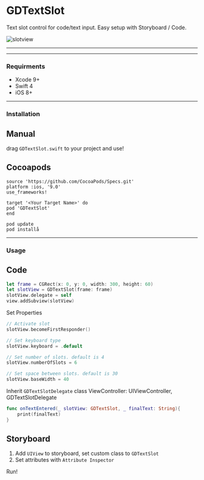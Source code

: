 # GDTextSlot
Text slot control for code/text input. Easy setup with Storyboard / Code.

![slotview](https://user-images.githubusercontent.com/9967486/36479624-625fbe3c-171a-11e8-8f9e-4c39ee0f4f8d.gif)

------
------

### Requirments
- Xcode 9+
- Swift 4
- iOS 8+
-----

### Installation

## Manual
drag `GDTextSlot.swift` to your project and use!

## Cocoapods
```
source 'https://github.com/CocoaPods/Specs.git'
platform :ios, '9.0'
use_frameworks!

target '<Your Target Name>' do
pod 'GDTextSlot'
end
```
    pod update
    pod installå

-----

### Usage

## Code
```swift
let frame = CGRect(x: 0, y: 0, width: 300, height: 60)
let slotView = GDTextSlot(frame: frame)
slotView.delegate = self
view.addSubview(slotView)
```

Set Properties
```swift
// Activate slot
slotView.becomeFirstResponder()

// Set keyboard type
slotView.keyboard = .default

// Set number of slots. default is 4
slotView.numberOfSlots = 6

// Set space between slots. default is 30
slotView.baseWidth = 40
```

Inherit `GDTextSlotDelegate`
    class ViewController: UIViewController, GDTextSlotDelegate

```swift
func onTextEntered(_ slotView: GDTextSlot, _ finalText: String){
    print(finalText)
}
```

## Storyboard
1) Add `UIView` to storyboard, set custom class to `GDTextSlot`
2) Set attributes with `Attribute Inspector`

Run!
